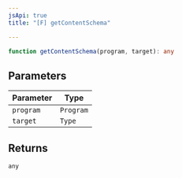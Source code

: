 ```yaml
---
jsApi: true
title: "[F] getContentSchema"

---
```

```ts
function getContentSchema(program, target): any
```

## Parameters

| Parameter | Type |
| ------ | ------ |
| `program` | `Program` |
| `target` | `Type` |

## Returns

`any`
